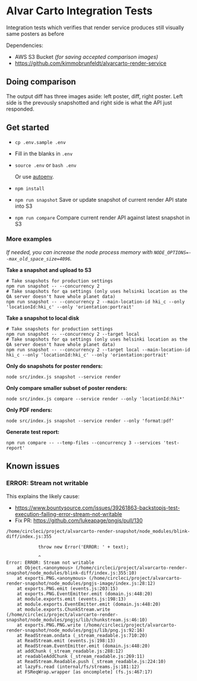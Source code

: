 # Alvar Carto Integration Tests

Integration tests which verifies that render service produces still visually
same posters as before

Dependencies:

* AWS S3 Bucket *(for saving accepted comparison images)*
* https://github.com/kimmobrunfeldt/alvarcarto-render-service


## Doing comparison

The output diff has three images aside: left poster, diff, right poster.
Left side is the prevously snapshotted and right side is what the API just
responded.

## Get started

* `cp .env.sample .env`
* Fill in the blanks in `.env`
* `source .env` or `bash .env`

  Or use [autoenv](https://github.com/kennethreitz/autoenv).

* `npm install`
* `npm run snapshot` Save or update snapshot of current render API state into S3
* `npm run compare` Compare current render API against latest snapshot in S3


### More examples

*If needed, you can increase the node process memory with `NODE_OPTIONS=--max_old_space_size=4096`.*

**Take a snapshot and upload to S3**

```
# Take snapshots for production settings
npm run snapshot -- --concurrency 2
# Take snapshots for qa settings (only uses helsinki location as the QA server doesn't have whole planet data)
npm run snapshot -- --concurrency 2 --main-location-id hki_c --only 'locationId:hki_c' --only 'orientation:portrait'
```

**Take a snapshot to local disk**

```
# Take snapshots for production settings
npm run snapshot -- --concurrency 2 --target local
# Take snapshots for qa settings (only uses helsinki location as the QA server doesn't have whole planet data)
npm run snapshot -- --concurrency 2 --target local --main-location-id hki_c --only 'locationId:hki_c' --only 'orientation:portrait'
```

**Only do snapshots for poster renders:**

`node src/index.js snapshot --service render`

**Only compare smaller subset of poster renders:**

`node src/index.js compare --service render --only 'locationId:hki*'`


**Only PDF renders:**

`node src/index.js snapshot --service render --only 'format:pdf'`


**Generate test report:**

`npm run compare -- --temp-files --concurrency 3 --services 'test-report'`


## Known issues


### ERROR: Stream not writable

This explains the likely cause:

* https://www.bountysource.com/issues/39261863-backstopjs-test-execution-failing-error-stream-not-writable
* Fix PR: https://github.com/lukeapage/pngjs/pull/130

```
/home/circleci/project/alvarcarto-render-snapshot/node_modules/blink-diff/index.js:355

			throw new Error('ERROR: ' + text);

			^
Error: ERROR: Stream not writable
    at Object.<anonymous> (/home/circleci/project/alvarcarto-render-snapshot/node_modules/blink-diff/index.js:355:10)
    at exports.PNG.<anonymous> (/home/circleci/project/alvarcarto-render-snapshot/node_modules/pngjs-image/index.js:28:12)
    at exports.PNG.emit (events.js:203:15)
    at exports.PNG.EventEmitter.emit (domain.js:448:20)
    at module.exports.emit (events.js:198:13)
    at module.exports.EventEmitter.emit (domain.js:448:20)
    at module.exports.ChunkStream.write (/home/circleci/project/alvarcarto-render-snapshot/node_modules/pngjs/lib/chunkstream.js:46:10)
    at exports.PNG.PNG.write (/home/circleci/project/alvarcarto-render-snapshot/node_modules/pngjs/lib/png.js:92:16)
    at ReadStream.ondata (_stream_readable.js:710:20)
    at ReadStream.emit (events.js:198:13)
    at ReadStream.EventEmitter.emit (domain.js:448:20)
    at addChunk (_stream_readable.js:288:12)
    at readableAddChunk (_stream_readable.js:269:11)
    at ReadStream.Readable.push (_stream_readable.js:224:10)
    at lazyFs.read (internal/fs/streams.js:181:12)
    at FSReqWrap.wrapper [as oncomplete] (fs.js:467:17)
```
